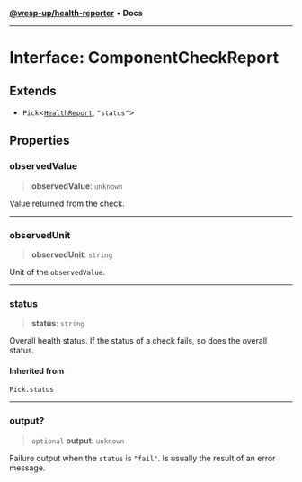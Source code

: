 [**@wesp-up/health-reporter**](../README.md) • **Docs**

***

# Interface: ComponentCheckReport

## Extends

- `Pick`\<[`HealthReport`](HealthReport.md), `"status"`\>

## Properties

### observedValue

> **observedValue**: `unknown`

Value returned from the check.

***

### observedUnit

> **observedUnit**: `string`

Unit of the `observedValue`.

***

### status

> **status**: `string`

Overall health status. If the status of a check fails, so does the
overall status.

#### Inherited from

`Pick.status`

***

### output?

> `optional` **output**: `unknown`

Failure output when the `status` is `"fail"`. Is usually the result of
an error message.
